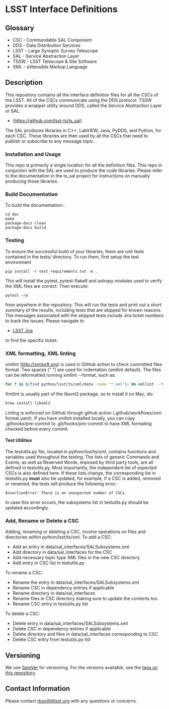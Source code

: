 # LSST Interface Definitions

## Glossary

- CSC  -   Commandable SAL Component
- DDS  -   Data Distribution Services
- LSST -   Large Synoptic Survey Telescope
- SAL  -   Service Abstraction Layer
- TSSW -   LSST Telescope & Site Software
- XML  -   eXtensible Markup Language

## Description

This repository contains all the interface definition files for all the CSCs of the LSST.  All of the CSCs communicate using the DDS protocol.  TSSW provides a wrapper utility around DDS, called the Service Abstraction Layer or SAL.

* (https://github.com/lsst-ts/ts_sal) 

The SAL produces libraries in C++, LabVIEW, Java, PyDDS, and Python, for each CSC.  These libraries are then used by all the CSCs that need to publish or subscribe to any message topic.

### Installation and Usage

This repo is primarily a single location for all the definition files.  This repo in conjuction with the SAL are used to produce the code libraries.  Please refer to the documentation in the ts_sal project for instructions on manually producing those libraries.

### Build Documentation

To build the documentation::

    cd doc
    make
    package-docs clean
    package-docs build

### Testing

To ensure the successful build of your libraries, there are unit tests contained in the tests/ directory.  To run them, first setup the test environment

```
pip install -r test_requirements.txt -e .
```

This will install the pytest, pytest-flake8 and astropy modules used to verify the XML files are correct.  Then execute:

```
pytest -ra
```

from anywhere in the repository.  This will run the tests and print out a short summary of the results, including tests that are skipped for known reasons.  The messages associated with the skipped tests include Jira ticket numbers to track the issues.  Please navigate to 

* [LSST Jira](https://jira.lsstcorp.org/secure/Dashboard.jspa)

to find the specific ticket.

### XML formatting, XML linting

xmllint (http://xmlsoft.org) is used in GitHub action to check committed files format. Two spaces ("  ") are used for indentation (xmllint default). The files can be reformatted running xmllint --format, such as:

```bash
for f in $(find python/lsst/ts/xml/data -name "*.xml"); do xmllint --format $f > /tmp/$$lint; cp /tmp/$$lint $f; done && rm /tmp/$$lint
```

Xmllint is usually part of the libxml2 package, so to install it on Mac, do:

```bash
brew install libxml2
```

Linting is enforced on GitHub through github action (.github/workflows/xml-format.yaml). If you have xmllint installed locally, you can copy .githooks/pre-commit to .git/hooks/pre-commit to have XML formating checked before every commit.

#### Test Utilities

The testutils.py file, located in python/lsst/ts/xml, contains functions and variables used throughout the testing.  The lists of generic Commands and Events, as well as Reserved Words, imposed by third party tools, are all defined in testutils.py.  Most importantly, the independent list of expected CSCs is also defined here.  If these lists change, the corresponding list in testutils.py **must** also be updated, for example, if a CSC is added, removed or renamed, the tests will produce the following error:

```
AssertionError: There is an unexpected number of CSCs.
```

In case this error occurs, the subsystems list in testutils.py should be updated accordingly.

### Add, Rename or Delete a CSC

Adding, renaming or deleting a CSC, involve operations on files and directories within python/lsst/ts/xml. To add a CSC:

* Add an entry in data/sal_interfaces/SALSubsystems.xml
* Add directory in data/sal_interfaces for the CSC
* Add necessary topic type XML files in the new CSC directory
* Add entry in CSC list in testutils.py

To rename a CSC:

* Rename the entry in data/sal_interfaces/SALSubsystems.xml
* Rename CSC in dependency entries if applicable
* Rename directory in data/sal_interfaces
* Rename files in CSC directory making sure to update the contents too
* Rename CSC entry in testutils.py list

To delete a CSC:

* Delete entry in data/sal_interfaces/SALSubsystems.xml
* Delete CSC in dependency entries if applicable 
* Delete directory and files in data/sal_interfaces corresponding to CSC
* Delete CSC entry from testutils.py list

## Versioning

We use [SemVer](http://semver.org/) for versioning. For the versions available, see the [tags on this repository](https://github.com/lsst-ts/ts_xml/tags). 

## Contact Information

Please contact <rbovill@lsst.org> with any questions or concerns.
